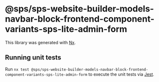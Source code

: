 # @sps/sps-website-builder-models-navbar-block-frontend-component-variants-sps-lite-admin-form

This library was generated with [Nx](https://nx.dev).

## Running unit tests

Run `nx test @sps/sps-website-builder-models-navbar-block-frontend-component-variants-sps-lite-admin-form` to execute the unit tests via [Jest](https://jestjs.io).
